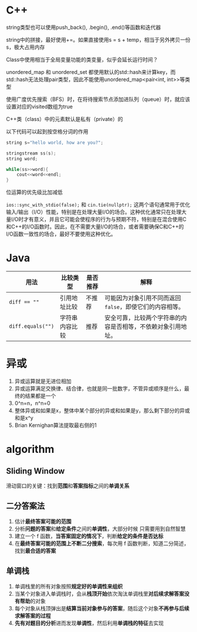 # C++

string类型也可以使用push_back(), .begin(), .end()等函数和迭代器

string中的拼接，最好使用+=。如果直接使用s = s + temp，相当于另外拷贝一份s，极大占用内存

Class中使用相当于全局变量功能的类变量，似乎会延长运行时间？

unordered_map 和 unordered_set 都使用默认的std::hash来计算key，而std::hash无法处理pair类型，因此不能使用unordered_map<pair<int, int>>等类型

使用广度优先搜索（BFS）时，在将待搜索节点添加进队列（queue）时，就应该设置对应的visited数组为true

C++类（class）中的元素默认是私有（private）的

以下代码可以起到按空格分词的作用

```C++
string s="hello world, how are you?";

stringstream ss(s);
string word;

while(ss>>word){
    cout<<word<<endl;
}
```

位运算的优先级比加减低

`ios::sync_with_stdio(false);` 和 `cin.tie(nullptr);` 这两个语句通常用于优化输入/输出（I/O）性能，特别是在处理大量I/O的场合。这种优化通常只在处理大量I/O时才有意义，并且它可能会使程序的行为与预期不符，特别是在混合使用C和C++的I/O函数时。因此，在不需要大量I/O的场合，或者需要确保C和C++的I/O函数一致性的场合，最好不要使用这种优化。

# Java

| 用法              | 比较类型       | 是否推荐 | 解释                                                         |
| ----------------- | -------------- | -------- | ------------------------------------------------------------ |
| `diff == ""`      | 引用地址比较   | 不推荐   | 可能因为对象引用不同而返回 `false`，即使它们的内容相等。     |
| `diff.equals("")` | 字符串内容比较 | 推荐     | 安全可靠，比较两个字符串的内容是否相等，不依赖对象引用地址。 |

# 异或

1. 异或运算就是无进位相加
2. 异或运算满足交换律、结合律，也就是同一批数字，不管异或顺序是什么，最终的结果都是一个
3. 0\^n=n，n\^n=0
4. 整体异或和如果是x，整体中某个部分的异或和如果是y，那么剩下部分的异或和是x\^y
5. Brian Kernighan算法提取最右侧的1

# algorithm

## Sliding Window

滑动窗口的关键：找到**范围**和**答案指标**之间的**单调关系**

## 二分答案法

1. 估计**最终答案可能的范围**
2. 分析**问题的答案**和**给定条件**之间的**单调性**，大部分时候 只需要用到自然智慧
3. 建立一个 f 函数，**当答案固定的情况下**，判断**给定的条件是否达标**
4. 在**最终答案可能的范围上不断二分搜索**，每次用 f 函数判断，知道二分简述，找到**最合适的答案**

## 单调栈

1. 单调栈里的所有对象按照**规定好的单调性来组织**
2. 当某个对象进入单调栈时，会从**栈顶开始**依次淘汰单调栈里**对后续求解答案没有帮助**的对象
3. 每个对象从栈顶弹出是**结算当前对象参与的答案**，随后这个对象**不再参与后续求解答案的过程**
4. **先有对题目的分析**进而发现**单调性**，然后利用**单调栈的特征**去实现
